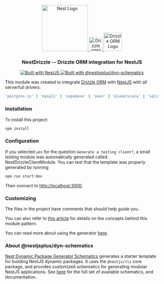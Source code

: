 <h1 align="center"></h1>

<div align="center">
  <a href="http://nestjs.com/" target="_blank">
    <img src="https://nestjs.com/img/logo_text.svg" width="150" alt="Nest Logo" />
    <img src="https://upload.wikimedia.org/wikipedia/commons/thumb/9/9e/Plus_symbol.svg/500px-Plus_symbol.svg.png" alt="Drizzle ORM Logo" width=45>
    <img src="https://images.opencollective.com/drizzle-orm/9405e48/logo/256.png" alt="Drizzle ORM Logo" width=60>
  </a>
</div>

<h3 align="center">NestDrizzle -- Drizzle ORM integration for NestJS</h3>

<div align="center">
  <a href="https://nestjs.com" target="_blank">
    <img src="https://img.shields.io/badge/built%20with-NestJs-red.svg" alt="Built with NestJS">
  </a>
  <a href="https://github.com/nestjsplus/dyn-schematics" target="_blank">
    <img src="https://img.shields.io/badge/Built%20with-%40nestjsplus%2Fdyn--schematics-brightgreen" alt="Built with @nestjsplus/dyn-schematics">
  </a>
</div>

This module was created to integrate [Drizzle ORM](https://orm.drizzle.team/) with [NestJS](https://nestjs.com) with all serverfull drivers:
```bash
'postgres-js' | 'mysql2' | 'supabase' | 'neon' | 'planetscale' | 'sqlite3'
```
### Installation

To install this project:

```bash
npm install
```

### Configuration

If you selected `yes` for the question `Generate a testing client?`, a small testing module was automatically generated
called NestDrizzleClientModule.  You can test that the template was properly generated by running

```bash
npm run start:dev
```

Then connect to [http://localhost:3000](http://localhost:3000).

### Customizing

The files in the project have comments that should help guide you.

You can also refer to [this article](https://dev.to/nestjs/advanced-nestjs-how-to-build-completely-dynamic-nestjs-modules-1370) for details on the concepts behind this module pattern.

You can read more about using the generator [here](https://github.com/nestjsplus/dyn-schematics).

### About @nestjsplus/dyn-schematics

[Nest Dynamic Package Generator Schematics](https://github.com/nestjsplus/dyn-schematics) generates a starter template for building NestJS dynamic packages.  It uses the `@nestjs/cli` core package, and provides customized schematics for generating modular NestJS applications.  See [here](https://github.com/nestjsplus/dyn-schematics) for the full set of available schematics, and documentation.